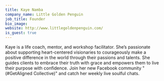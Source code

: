 ```yaml
---
title: Kaye Namba
company_name: Little Golden Penguin
job_title: Founder
bio_image:
website: http://www.littlegoldenpenguin.com/
is_guest: true
---
```


Kaye is a life coach, mentor, and workshop facilitator. She’s passionate about supporting heart-centered visionaries to courageously make a positive difference in the world through their passions and talents. She guides clients to embrace their truth with grace and empowers them to live their purpose with confidence. Join her new Facebook community "(#GetAligned Collective)" and catch her weekly live soulful chats.
